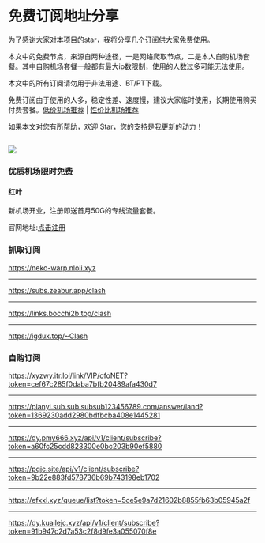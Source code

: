 # 免费订阅地址分享

为了感谢大家对本项目的star，我将分享几个订阅供大家免费使用。

本文中的免费节点，来源自两种途径，一是网络爬取节点，二是本人自购机场套餐。其中自购机场套餐一般都有最大ip数限制，使用的人数过多可能无法使用。

本文中的所有订阅请勿用于非法用途、BT/PT下载。

免费订阅由于使用的人多，稳定性差、速度慢，建议大家临时使用，长期使用购买付费套餐。[低价机场推荐](https://github.com/KaWaIDeSuNe/dijiajichang) | [性价比机场推荐](https://github.com/KaWaIDeSuNe/xingjiabijichang)

如果本文对您有所帮助，欢迎 [Star](https://github.com/KaWaIDeSuNe/dijiajichang)，您的支持是我更新的动力！

![](https://komarev.com/ghpvc/?username=xingjiabijichang-free)
---

### 优质机场限时免费


#### 红叶

新机场开业，注册即送首月50G的专线流量套餐。

官网地址:[点击注册](https://www.redleaf.app/#/register?code=V9cquaO2)




### 抓取订阅

<https://neko-warp.nloli.xyz>

---

<https://subs.zeabur.app/clash>

---

<https://links.bocchi2b.top/clash>

---

<https://igdux.top/~Clash>



### 自购订阅

<https://xyzwy.itr.lol/link/VIP/ofoNET?token=cef67c285f0daba7bfb20489afa430d7>

---

<https://pianyi.sub.sub.subsub123456789.com/answer/land?token=1369230add2980bdfbcba408e1445281>

---

<https://dy.pmy666.xyz/api/v1/client/subscribe?token=a60fc25cdd823300e0bc203b90ef5880>


---

<https://pqjc.site/api/v1/client/subscribe?token=9b22e883fd578736b69b743198eb1702>

---


<https://efxxl.xyz/queue/list?token=5ce5e9a7d21602b8855fb63b05945a2f>

---
<https://dy.kuailejc.xyz/api/v1/client/subscribe?token=91b947c2d7a53c2f8d9fe3a055070f8e>

